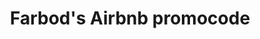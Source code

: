 ---
layout: code
title: Farbod's Airbnb promocode
permalink: /farbod/airbnb/
username: farbod
company: airbnb
---